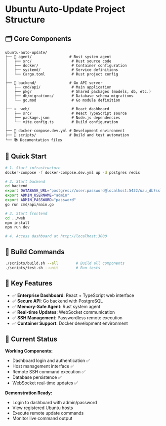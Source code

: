 # Ubuntu Auto-Update Project Structure

## 🗂️ **Core Components**

```
ubuntu-auto-update/
├── 🦀 agent/                 # Rust system agent
│   ├── src/                  # Rust source code
│   ├── docker/               # Container configuration
│   ├── systemd/              # Service definitions
│   └── Cargo.toml            # Rust project config
│
├── 🐹 backend/               # Go API server
│   ├── cmd/api/              # Main application
│   ├── pkg/                  # Shared packages (models, db, etc.)
│   ├── db/migrations/        # Database schema migrations
│   └── go.mod                # Go module definition
│
├── ⚛️  web/                   # React dashboard
│   ├── src/                  # React TypeScript source
│   ├── package.json          # Node.js dependencies
│   └── vite.config.ts        # Build configuration
│
├── 🐳 docker-compose.dev.yml # Development environment
├── 📜 scripts/               # Build and test automation
└── 📚 Documentation files
```

## 🚀 **Quick Start**

```bash
# 1. Start infrastructure
docker-compose -f docker-compose.dev.yml up -d postgres redis

# 2. Start backend
cd backend
export DATABASE_URL="postgres://user:password@localhost:5432/uau_db?sslmode=disable"
export ADMIN_USERNAME="admin"
export ADMIN_PASSWORD="password"
go run cmd/api/main.go

# 3. Start frontend
cd ../web
npm install
npm run dev

# 4. Access dashboard at http://localhost:3000
```

## 🔧 **Build Commands**

```bash
./scripts/build.sh --all        # Build all components
./scripts/test.sh --unit        # Run tests
```

## 🌟 **Key Features**

- ✅ **Enterprise Dashboard**: React + TypeScript web interface
- ✅ **Secure API**: Go backend with PostgreSQL
- ✅ **Memory-Safe Agent**: Rust system agent
- ✅ **Real-time Updates**: WebSocket communication
- ✅ **SSH Management**: Passwordless remote execution
- ✅ **Container Support**: Docker development environment

## 🎯 **Current Status**

**Working Components:**
- Dashboard login and authentication ✅
- Host management interface ✅
- Remote SSH command execution ✅
- Database persistence ✅
- WebSocket real-time updates ✅

**Demonstration Ready:**
- Login to dashboard with admin/password
- View registered Ubuntu hosts
- Execute remote update commands
- Monitor live command output